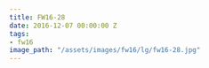 ```yaml
---
title: FW16-28
date: 2016-12-07 00:00:00 Z
tags:
- fw16
image_path: "/assets/images/fw16/lg/fw16-28.jpg"
---
```



